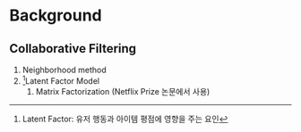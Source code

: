 # Background
## Collaborative Filtering
1. Neighborhood method
2. [^1]Latent Factor Model
	1. Matrix Factorization (Netflix Prize 논문에서 사용)

[^1]: Latent Factor: 유저 행동과 아이템 평점에 영향을 주는 요인
